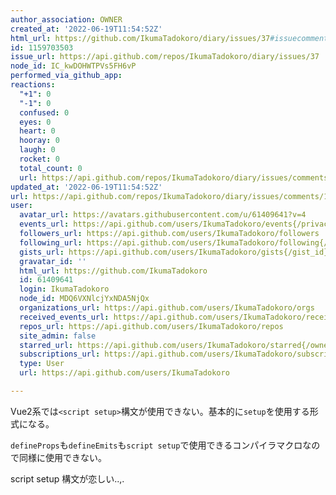 ```yaml
---
author_association: OWNER
created_at: '2022-06-19T11:54:52Z'
html_url: https://github.com/IkumaTadokoro/diary/issues/37#issuecomment-1159703503
id: 1159703503
issue_url: https://api.github.com/repos/IkumaTadokoro/diary/issues/37
node_id: IC_kwDOHWTPVs5FH6vP
performed_via_github_app: 
reactions:
  "+1": 0
  "-1": 0
  confused: 0
  eyes: 0
  heart: 0
  hooray: 0
  laugh: 0
  rocket: 0
  total_count: 0
  url: https://api.github.com/repos/IkumaTadokoro/diary/issues/comments/1159703503/reactions
updated_at: '2022-06-19T11:54:52Z'
url: https://api.github.com/repos/IkumaTadokoro/diary/issues/comments/1159703503
user:
  avatar_url: https://avatars.githubusercontent.com/u/61409641?v=4
  events_url: https://api.github.com/users/IkumaTadokoro/events{/privacy}
  followers_url: https://api.github.com/users/IkumaTadokoro/followers
  following_url: https://api.github.com/users/IkumaTadokoro/following{/other_user}
  gists_url: https://api.github.com/users/IkumaTadokoro/gists{/gist_id}
  gravatar_id: ''
  html_url: https://github.com/IkumaTadokoro
  id: 61409641
  login: IkumaTadokoro
  node_id: MDQ6VXNlcjYxNDA5NjQx
  organizations_url: https://api.github.com/users/IkumaTadokoro/orgs
  received_events_url: https://api.github.com/users/IkumaTadokoro/received_events
  repos_url: https://api.github.com/users/IkumaTadokoro/repos
  site_admin: false
  starred_url: https://api.github.com/users/IkumaTadokoro/starred{/owner}{/repo}
  subscriptions_url: https://api.github.com/users/IkumaTadokoro/subscriptions
  type: User
  url: https://api.github.com/users/IkumaTadokoro

---
```

Vue2系では`<script setup>`構文が使用できない。基本的に`setup`を使用する形式になる。

`defineProps`も`defineEmits`も`script setup`で使用できるコンパイラマクロなので同様に使用できない。

script setup 構文が恋しい..,.
